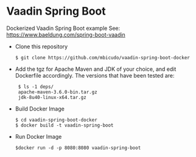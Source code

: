 Vaadin Spring Boot 
=================

Dockerized Vaadin Spring Boot example
See: https://www.baeldung.com/spring-boot-vaadin

- Clone this repository

  ```
  $ git clone https://github.com/mbicudo/vaadin-spring-boot-docker
  ```

- Add the tgz for Apache Maven and JDK of your choice, and edit Dockerfile accordingly.
The versions that have been tested are:

  ```
   $ ls -1 deps/
   apache-maven-3.6.0-bin.tar.gz
   jdk-8u40-linux-x64.tar.gz
  ```

- Build Docker Image

  ```
  $ cd vaadin-spring-boot-docker
  $ docker build -t vaadin-spring-boot
  ```

- Run Docker Image

  ```
  $docker run -d -p 8080:8080 vaadin-spring-boot
  ```
